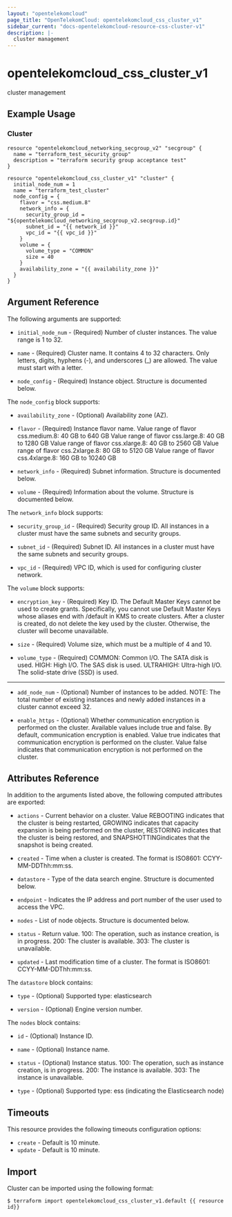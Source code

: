 ```yaml
---
layout: "opentelekomcloud"
page_title: "OpenTelekomCloud: opentelekomcloud_css_cluster_v1"
sidebar_current: "docs-opentelekomcloud-resource-css-cluster-v1"
description: |-
  cluster management
---
```


# opentelekomcloud\_css\_cluster\_v1

cluster management

## Example Usage

### Cluster

```hcl
resource "opentelekomcloud_networking_secgroup_v2" "secgroup" {
  name = "terraform_test_security_group"
  description = "terraform security group acceptance test"
}

resource "opentelekomcloud_css_cluster_v1" "cluster" {
  initial_node_num = 1
  name = "terraform_test_cluster"
  node_config = {
    flavor = "css.medium.8"
    network_info = {
      security_group_id = "${opentelekomcloud_networking_secgroup_v2.secgroup.id}"
      subnet_id = "{{ network_id }}"
      vpc_id = "{{ vpc_id }}"
    }
    volume = {
      volume_type = "COMMON"
      size = 40
    }
    availability_zone = "{{ availability_zone }}"
  }
}
```

## Argument Reference

The following arguments are supported:

* `initial_node_num` -
  (Required)
  Number of cluster instances. The value range is 1 to 32.

* `name` -
  (Required)
  Cluster name. It contains 4 to 32 characters. Only letters, digits,
  hyphens (-), and underscores (_) are allowed. The value must start
  with a letter.

* `node_config` -
  (Required)
  Instance object. Structure is documented below.

The `node_config` block supports:

* `availability_zone` -
  (Optional)
  Availability zone (AZ).

* `flavor` -
  (Required)
  Instance flavor name. Value range of flavor css.medium.8: 40 GB
  to 640 GB Value range of flavor css.large.8: 40 GB to 1280 GB
  Value range of flavor css.xlarge.8: 40 GB to 2560 GB Value range
  of flavor css.2xlarge.8: 80 GB to 5120 GB Value range of flavor
  css.4xlarge.8: 160 GB to 10240 GB

* `network_info` -
  (Required)
  Subnet information. Structure is documented below.

* `volume` -
  (Required)
  Information about the volume. Structure is documented below.

The `network_info` block supports:

* `security_group_id` -
  (Required)
  Security group ID. All instances in a cluster must have the
  same subnets and security groups.

* `subnet_id` -
  (Required)
  Subnet ID. All instances in a cluster must have the same
  subnets and security groups.

* `vpc_id` -
  (Required)
  VPC ID, which is used for configuring cluster network.

The `volume` block supports:

* `encryption_key` -
  (Required)
  Key ID. The Default Master Keys cannot be used to create
  grants. Specifically, you cannot use Default Master Keys
  whose aliases end with /default in KMS to create clusters.
  After a cluster is created, do not delete the key used by the
  cluster. Otherwise, the cluster will become unavailable.

* `size` -
  (Required)
  Volume size, which must be a multiple of 4 and 10.

* `volume_type` -
  (Required)
  COMMON: Common I/O. The SATA disk is used. HIGH: High I/O.
  The SAS disk is used. ULTRAHIGH: Ultra-high I/O. The
  solid-state drive (SSD) is used.

- - -

* `add_node_num` -
  (Optional)
  Number of instances to be added. NOTE: The total number of existing
  instances and newly added instances in a cluster cannot exceed 32.

* `enable_https` -
  (Optional)
  Whether communication encryption is performed on the cluster.
  Available values include true and false. By default, communication
  encryption is enabled. Value true indicates that communication
  encryption is performed on the cluster. Value false indicates that
  communication encryption is not performed on the cluster.

## Attributes Reference

In addition to the arguments listed above, the following computed attributes are exported:

* `actions` -
  Current behavior on a cluster. Value REBOOTING indicates that the
  cluster is being restarted, GROWING indicates that capacity expansion
  is being performed on the cluster, RESTORING indicates that the
  cluster is being restored, and SNAPSHOTTINGindicates that the
  snapshot is being created.

* `created` -
  Time when a cluster is created. The format is ISO8601:
  CCYY-MM-DDThh:mm:ss.

* `datastore` -
  Type of the data search engine. Structure is documented below.

* `endpoint` -
  Indicates the IP address and port number of the user used to access
  the VPC.

* `nodes` -
  List of node objects. Structure is documented below.

* `status` -
  Return value. 100: The operation, such as instance creation, is in
  progress. 200: The cluster is available. 303: The cluster is
  unavailable.

* `updated` -
  Last modification time of a cluster. The format is ISO8601:
  CCYY-MM-DDThh:mm:ss.

The `datastore` block contains:

* `type` -
  (Optional)
  Supported type: elasticsearch

* `version` -
  (Optional)
  Engine version number.

The `nodes` block contains:

* `id` -
  (Optional)
  Instance ID.

* `name` -
  (Optional)
  Instance name.

* `status` -
  (Optional)
  Instance status. 100: The operation, such as instance creation,
  is in progress. 200: The instance is available. 303: The
  instance is unavailable.

* `type` -
  (Optional)
  Supported type: ess (indicating the Elasticsearch node)

## Timeouts

This resource provides the following timeouts configuration options:
- `create` - Default is 10 minute.
- `update` - Default is 10 minute.

## Import

Cluster can be imported using the following format:

```
$ terraform import opentelekomcloud_css_cluster_v1.default {{ resource id}}
```
